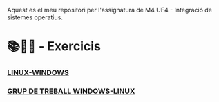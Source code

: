 Aquest es el meu repositori per l'assignatura de M4 UF4 - Integració de sistemes operatius.

# 📚📝💾 - Exercicis 
### [LINUX-WINDOWS](https://github.com/zulemaromero/2n-SMX/tree/main/M4/UF4/LINUX-WINDOWS)
### [GRUP DE TREBALL WINDOWS-LINUX ](https://github.com/zulemaromero/2n-SMX/tree/main/M4/UF4/GRUP-DE-TREBALL)

